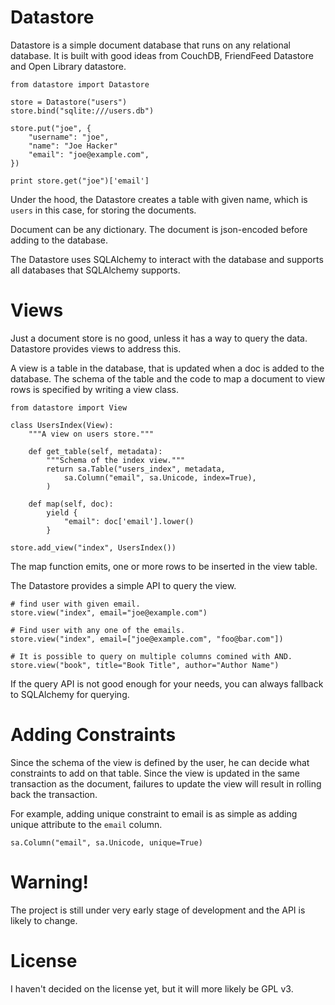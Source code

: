 # Datastore

Datastore is a simple document database that runs on any relational database.
It is built with good ideas from CouchDB, FriendFeed Datastore and Open
Library datastore. 

    from datastore import Datastore
    
    store = Datastore("users")
    store.bind("sqlite:///users.db")
    
    store.put("joe", {
        "username": "joe",
        "name": "Joe Hacker"
        "email": "joe@example.com",
    })
    
    print store.get("joe")['email']
    
Under the hood, the Datastore creates a table with given name, which is `users` in this case, for storing the documents.

Document can be any dictionary. The document is json-encoded before adding to the database.

The Datastore uses SQLAlchemy to interact with the database and supports all databases that SQLAlchemy supports.

# Views

Just a document store is no good, unless it has a way to query the data.
Datastore provides views to address this.

A view is a table in the database, that is updated when a doc is added to the
database. The schema of the table and the code to map a document to view rows
is specified by writing a view class.

    from datastore import View
    
    class UsersIndex(View):
        """A view on users store."""
        
        def get_table(self, metadata):
            """Schema of the index view."""
            return sa.Table("users_index", metadata,
                sa.Column("email", sa.Unicode, index=True),
            )
            
        def map(self, doc):
            yield {
                "email": doc['email'].lower()
            }

    store.add_view("index", UsersIndex())
    
The map function emits, one or more rows to be inserted in the view table. 

The Datastore provides a simple API to query the view.

    # find user with given email.
    store.view("index", email="joe@example.com")
    
    # Find user with any one of the emails.
    store.view("index", email=["joe@example.com", "foo@bar.com"])
    
    # It is possible to query on multiple columns comined with AND.
    store.view("book", title="Book Title", author="Author Name")

If the query API is not good enough for your needs, you can always fallback to SQLAlchemy for querying.            
    
# Adding Constraints

Since the schema of the view is defined by the user, he can decide what
constraints to add on that table. Since the view is updated in the same
transaction as the document, failures to update the view will result in
rolling back the transaction.

For example, adding unique constraint to email is as simple as adding unique attribute to the `email` column.

    sa.Column("email", sa.Unicode, unique=True)

# Warning!

The project is still under very early stage of development and the API is likely to change.

# License

I haven't decided on the license yet, but it will more likely be GPL v3.